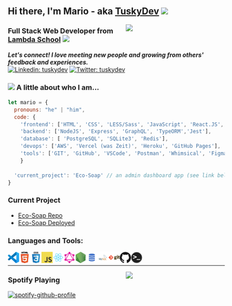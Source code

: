 <h2>
  Hi there, I'm Mario - aka 
  <a href="https://github.com/tuskydev">TuskyDev</a>
  <img 
    src="https://media.giphy.com/media/MwkyJ79beYGrhL56CF/giphy.gif" 
    width= "70"
  />
</h2>

<img align='right' src="https://media.giphy.com/media/UvJQnKhuHajX0yZXYO/giphy.gif" width="230">

<!---
<img src="https://img.shields.io/website?label=Portfolio&style=for-the-badge&url=https://tuskydev.com/" href="https://tuskydev.com/"/>
-->

<h3>
  Full Stack Web Developer from 
  <a href="https://lambdaschool.com/" target="_blank">Lambda School</a>
  <img 
    src="https://media.giphy.com/media/okNF0ZTUeOQ2XavMLi/giphy.gif"
    width="40"
  />
</h3>

<em><b>Let's connect! I love meeting new people and growing from others' feedback and experiences.</b></em><br/>
[![Linkedin: tuskydev](https://img.shields.io/badge/-tuskydev-blue?style=flat-square&logo=Linkedin&logoColor=white&link=https://www.linkedin.com/in/tuskydev/)](https://www.linkedin.com/in/tuskydev/)
[![Twitter: tuskydev](https://img.shields.io/twitter/follow/tuskydev?style=social)](https://twitter.com/tuskydev)

<h3> 
  <img src="https://media.giphy.com/media/kKcKoPlL6RAtF6TZ0v/giphy.gif" width="50"/> 
  A little about who I am...
</h3>

```javascript
let mario = {
  pronouns: "he" | "him",
  code: {
    'frontend': ['HTML', 'CSS', 'LESS/Sass', 'JavaScript', 'React.JS', 'Next.JS','TypeScript', 'Styled-Components'],
    'backend': ['NodeJS', 'Express', 'GraphQL', 'TypeORM','Jest'],
    'database': [ 'PostgreSQL', 'SQLite3', 'Redis'],
    'devops': ['AWS', 'Vercel (was Zeit)', 'Heroku', 'GitHub Pages'],
    'tools': ['GIT', 'GitHub', 'VSCode', 'Postman', 'Whimsical', 'Figma', 'DB-Designer', 'React libraries'],
    }

  'current_project': 'Eco-Soap' // an admin dashboard app (see link below)
}
```

### Current Project

- [Eco-Soap Repo](https://github.com/Lambda-School-Labs/Labs25-Ecosoap-TeamC-FE)
- [Eco-Soap Deployed](https://www.c.ecosoap.dev/)

### Languages and Tools:

<img align="left" alt="Visual Studio Code" width="26px" src="https://raw.githubusercontent.com/github/explore/80688e429a7d4ef2fca1e82350fe8e3517d3494d/topics/visual-studio-code/visual-studio-code.png" />
<img align="left" alt="HTML5" width="26px" src="https://raw.githubusercontent.com/github/explore/80688e429a7d4ef2fca1e82350fe8e3517d3494d/topics/html/html.png" />
<img align="left" alt="CSS3" width="26px" src="https://raw.githubusercontent.com/github/explore/80688e429a7d4ef2fca1e82350fe8e3517d3494d/topics/css/css.png" />
<img align="left" alt="JavaScript" width="26px" src="https://raw.githubusercontent.com/github/explore/80688e429a7d4ef2fca1e82350fe8e3517d3494d/topics/javascript/javascript.png" />
<img align="left" alt="React" width="26px" src="https://raw.githubusercontent.com/github/explore/80688e429a7d4ef2fca1e82350fe8e3517d3494d/topics/react/react.png" />
<img align="left" alt="GraphQL" width="26px" src="https://raw.githubusercontent.com/github/explore/80688e429a7d4ef2fca1e82350fe8e3517d3494d/topics/graphql/graphql.png" />
<img align="left" alt="Node.js" width="26px" src="https://raw.githubusercontent.com/github/explore/80688e429a7d4ef2fca1e82350fe8e3517d3494d/topics/nodejs/nodejs.png" />
<img align="left" alt="SQL" width="26px" src="https://raw.githubusercontent.com/github/explore/80688e429a7d4ef2fca1e82350fe8e3517d3494d/topics/sql/sql.png" />
<img align="left" alt="MySQL" width="26px" src="https://raw.githubusercontent.com/github/explore/80688e429a7d4ef2fca1e82350fe8e3517d3494d/topics/mysql/mysql.png" />
<img align="left" alt="Git" width="26px" src="https://raw.githubusercontent.com/github/explore/80688e429a7d4ef2fca1e82350fe8e3517d3494d/topics/git/git.png" />
<img align="left" alt="GitHub" width="26px" src="https://raw.githubusercontent.com/github/explore/78df643247d429f6cc873026c0622819ad797942/topics/github/github.png" />
<img align="left" alt="Terminal" width="26px" src="https://raw.githubusercontent.com/github/explore/80688e429a7d4ef2fca1e82350fe8e3517d3494d/topics/terminal/terminal.png" />

<br />

---

<img align='right' src="https://media.giphy.com/media/jSPJNgaJ2QSnjpGON9/giphy.gif" width="230">

<h3>
  Spotify Playing
</h3>

[![spotify-github-profile](https://spotify-github-profile.vercel.app/api/view?uid=312zj0dauzngy8xuzkuh27bn4&cover_image=true&theme=natemoo-re&show_offline=false&background_color=121212&interchange=true&bar_color=53b14f&bar_color_cover=true)](https://spotify-github-profile.vercel.app/api/view?uid=312zj0dauzngy8xuzkuh27bn4&redirect=true)

[website]: https://tuskydev.com/
[instagram]: https://instagram.com/marioo.fernandez
[linkedin]: https://www.linkedin.com/in/tuskydev/
[ecosoap]: https://github.com/Lambda-School-Labs/Labs25-Ecosoap-TeamC-FE
